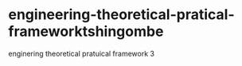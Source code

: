 # engineering-theoretical-pratical-frameworktshingombe
enginering theoretical pratuical framework 3
